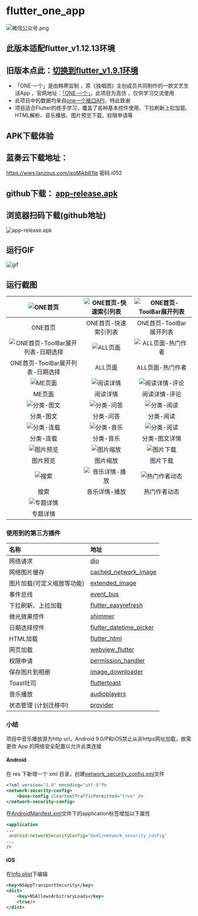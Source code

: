 # flutter_one_app


![微信公众号.png](https://cdn.nlark.com/yuque/0/2021/png/1077776/1628480038431-1742ccdc-c1e9-476b-980f-2f1a54e0fe58.png)


## 此版本适配flutter_v1.12.13环境
## 旧版本点此：[切换到flutter_v1.9.1环境](https://github.com/togettoyou/flutter-one-app/tree/flutter_v1.9.1)

- 「ONE·一个」是由韩寒监制 ，原《独唱团》主创成员共同制作的一款文艺生活App ，官网地址：[「ONE·一个」](http://wufazhuce.com/)。此项目为高仿 ，仅供学习交流使用
- 此项目中的数据均来自[one一个接口API](http://www.limuyang.cc/one-api-collect/#/?id=one%c2%b7%e4%b8%80%e4%b8%aa)，特此致谢
- 项目适合Flutter的练手学习，覆盖了各种基本控件使用、下拉刷新上拉加载、HTML解析、音乐播放、图片预览下载、权限申请等


## APK下载体验
## 蓝奏云下载地址：
https://wws.lanzous.com/ixoMjkb81te
密码:i052

## github下载： [app-release.apk](https://github.com/togettoyou/flutter-one-app/raw/master/apk/app-release.apk)
## 浏览器扫码下载(github地址)
![app-release.apk](https://github.com/togettoyou/flutter-one-app/blob/master/screenshots/qrcode.png)



## 运行GIF

![gif](https://github.com/togettoyou/flutter-one-app/blob/master/screenshots/gif.gif)

## 运行截图

| ![ONE首页](https://github.com/togettoyou/flutter-one-app/blob/master/screenshots/Snipaste_2019-10-19_14-52-11.png) | ![ONE首页-快速索引列表](https://github.com/togettoyou/flutter-one-app/blob/master/screenshots/Snipaste_2019-10-19_14-52-25.png) | ![ONE首页-ToolBar展开列表](https://github.com/togettoyou/flutter-one-app/blob/master/screenshots/Snipaste_2019-10-19_14-52-43.png) |
| :----------------------------------------------------------: | :----------------------------------------------------------: | :----------------------------------------------------------: |
|                           ONE首页                            |                     ONE首页-快速索引列表                     |                   ONE首页-ToolBar展开列表                    |
| ![ONE首页-ToolBar展开列表-日期选择](https://github.com/togettoyou/flutter-one-app/blob/master/screenshots/Snipaste_2019-10-19_14-52-49.png) | ![ALL页面](https://github.com/togettoyou/flutter-one-app/blob/master/screenshots/Snipaste_2019-10-19_14-53-00.png) | ![ALL页面-热门作者](https://github.com/togettoyou/flutter-one-app/blob/master/screenshots/Snipaste_2019-10-19_14-53-05.png) |
|               ONE首页-ToolBar展开列表-日期选择               |                           ALL页面                            |                       ALL页面-热门作者                       |
| ![ME页面](https://github.com/togettoyou/flutter-one-app/blob/master/screenshots/Snipaste_2019-10-19_14-53-09.png) | ![阅读详情](https://github.com/togettoyou/flutter-one-app/blob/master/screenshots/Snipaste_2019-10-19_14-53-17.png) | ![阅读详情-评论](https://github.com/togettoyou/flutter-one-app/blob/master/screenshots/Snipaste_2019-10-19_14-53-37.png) |
|                            ME页面                            |                           阅读详情                           |                        阅读详情-评论                         |
| ![分类-图文](https://github.com/togettoyou/flutter-one-app/blob/master/screenshots/Snipaste_2019-10-19_14-53-48.png) | ![分类-问答](https://github.com/togettoyou/flutter-one-app/blob/master/screenshots/Snipaste_2019-10-19_14-53-53.png) | ![分类-阅读](https://github.com/togettoyou/flutter-one-app/blob/master/screenshots/Snipaste_2019-10-19_14-54-12.png) |
|                          分类-图文                           |                          分类-问答                           |                          分类-阅读                           |
| ![分类-连载](https://github.com/togettoyou/flutter-one-app/blob/master/screenshots/Snipaste_2019-10-19_14-54-16.png) | ![分类-音乐](https://github.com/togettoyou/flutter-one-app/blob/master/screenshots/Snipaste_2019-10-19_14-54-20.png) | ![分类-阅读](https://github.com/togettoyou/flutter-one-app/blob/master/screenshots/Snipaste_2019-10-19_14-54-35.png) |
|                          分类-连载                           |                          分类-音乐                           |                        分类-图文详情                         |
| ![图片预览](https://github.com/togettoyou/flutter-one-app/blob/master/screenshots/Snipaste_2019-12-10_02-05-19.png) | ![图片缩放](https://github.com/togettoyou/flutter-one-app/blob/master/screenshots/Snipaste_2019-12-10_02-07-00.png) | ![图片下载](https://github.com/togettoyou/flutter-one-app/blob/master/screenshots/Snipaste_2019-12-10_02-05-35.png) |
|                           图片预览                           |                           图片缩放                           |                           图片下载                           |
| ![搜索](https://github.com/togettoyou/flutter-one-app/blob/master/screenshots/Snipaste_2019-12-10_02-07-12.png) | ![音乐详情-播放](https://github.com/togettoyou/flutter-one-app/blob/master/screenshots/Snipaste_2019-12-10_02-13-11.png) | ![热门作者动态](https://github.com/togettoyou/flutter-one-app/blob/master/screenshots/Snipaste_2019-12-10_02-13-36.png) |
|                             搜索                             |                        音乐详情-播放                         |                         热门作者动态                         |
| ![专题详情](https://github.com/togettoyou/flutter-one-app/blob/master/screenshots/Snipaste_2019-12-10_02-07-22.png) |                                                              |                                                              |
|                           专题详情                           |                                                              |                                                              |

### 使用到的第三方插件


| 名称                       | 地址                                                         |
| :------------------------- | :----------------------------------------------------------- |
| 网络请求                   | [dio](https://pub.dev/packages/dio)                          |
| 网络图片缓存               | [cached_network_image](https://pub.dev/packages/cached_network_image) |
| 图片加载(可定义缩放等功能) | [extended_image](https://pub.dev/packages/extended_image)    |
| 事件总线                   | [event_bus](https://pub.dev/packages/event_bus)              |
| 下拉刷新、上拉加载         | [flutter_easyrefresh](https://pub.dev/packages/flutter_easyrefresh) |
| 微光效果控件               | [shimmer](https://pub.dev/packages/shimmer)                  |
| 日期选择控件               | [flutter_datetime_picker](https://pub.dev/packages/flutter_datetime_picker) |
| HTML加载                   | [flutter_html](https://pub.dev/packages/flutter_html)        |
| 网页加载                   | [webview_flutter](https://pub.dev/packages/webview_flutter)  |
| 权限申请                   | [permission_handler](https://pub.dev/packages/permission_handler) |
| 保存图片到相册             | [image_downloader](https://pub.dev/packages/image_downloader) |
| Toast吐司                  | [fluttertoast](https://pub.dev/packages/fluttertoast)        |
| 音乐播放                   | [audioplayers](https://pub.dev/packages/audioplayers)        |
| 状态管理 (计划迁移中)      | [provider](https://pub.dev/packages/provider)                |

### 小结

项目中音乐播放源为http url，Android 9.0/P和iOS禁止从非https网址加载，故需更改 App 的网络安全配置以允许此类连接

#### Android

在 res 下新增一个 xml 目录，创建[network_security_config.xml](https://github.com/togettoyou/flutter-one-app/blob/master/android/app/src/main/res/xml/network_security_config.xml)文件

```xml
<?xml version="1.0" encoding="utf-8"?>
<network-security-config>
    <base-config cleartextTrafficPermitted="true" />
</network-security-config>
```

在[AndroidManifest.xml](https://github.com/togettoyou/flutter-one-app/blob/master/android/app/src/main/AndroidManifest.xml)文件下的application标签增加以下属性

```xml
<application
...
 android:networkSecurityConfig="@xml/network_security_config"
...
/>
```

#### iOS

在[Info.plist](https://github.com/togettoyou/flutter-one-app/blob/master/ios/Runner/Info.plist)下编辑

```xml
<key>NSAppTransportSecurity</key>
<dict>
    <key>NSAllowsArbitraryLoads</key>
    <true/>
</dict>
```




